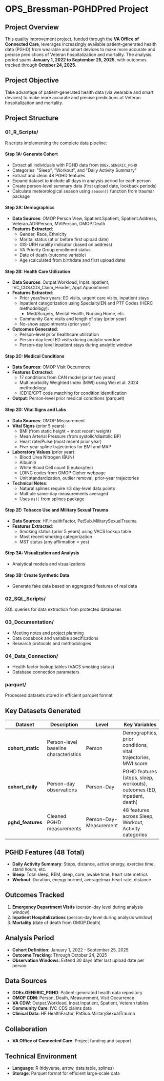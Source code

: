 # OPS_Bressman-PGHDPred Project

## Project Overview
This quality improvement project, funded through the **VA Office of Connected Care**, leverages increasingly available patient-generated health data (PGHD) from wearable and smart devices to make more accurate and precise predictions of Veteran hospitalization and mortality. The analysis period spans **January 1, 2022 to September 25, 2025**, with outcomes tracked through **October 24, 2025**.

## Project Objective
Take advantage of patient-generated health data (via wearable and smart devices) to make more accurate and precise predictions of Veteran hospitalization and mortality.

## Project Structure

### 01_R_Scripts/
R scripts implementing the complete data pipeline:

#### **Step 1A: Generate Cohort**
- Extract all individuals with PGHD data from `DOEx.GENERIC_PGHD`
- Categories: "Sleep", "Workout", and "Daily Activity Summary"
- Extract and clean 48 PGHD features
- Expand dataset to include all days in analysis period for each person
- Create person-level summary data (first upload date, lookback periods)
- Calculate meteorological season using `season()` function from traumar package

#### **Step 2A: Demographics**
- **Data Sources**: OMOP Person View, Spatient.Spatient, Spatient.Address, Veteran.ADRPerson, MVIPerson, OMOP.Death
- **Features Extracted**:
  - Gender, Race, Ethnicity
  - Marital status (at or before first upload date)
  - GIS-URH rurality indicator (based on address)
  - VA Priority Group enrollment status
  - Date of death (outcome variable)
  - Age (calculated from birthdate and first upload date)

#### **Step 2B: Health Care Utilization**
- **Data Sources**: Outpat.Workload, Inpat.Inpatient, IVC_CDS.CDS_Claim_Header, Appt.Appointment
- **Features Extracted**:
  - Prior year/two years: ED visits, urgent care visits, inpatient stays
  - Inpatient categorization using SpecialtyIEN and PTF Codes (HERC methodology):
    - Med/Surgery, Mental Health, Nursing Home, etc.
  - Community Care visits and length of stay (prior year)
  - No-show appointments (prior year)
- **Outcomes Generated**:
  - Person-level prior healthcare utilization
  - Person-day level ED visits during analytic window
  - Person-day level inpatient stays during analytic window

#### **Step 2C: Medical Conditions**
- **Data Sources**: OMOP Visit Occurrence
- **Features Extracted**:
  - 17 conditions from CAN model (prior two years)
  - Multimorbidity Weighted Index (MWI) using Wei et al. 2024 methodology
  - ICD10/CPT code matching for condition identification
- **Output**: Person-level prior medical conditions (parquet)

#### **Step 2D: Vital Signs and Labs**
- **Data Sources**: OMOP Measurement
- **Vital Signs** (prior 5 years):
  - BMI (from static height + most recent weight)
  - Mean Arterial Pressure (from systolic/diastolic BP)
  - Heart rate/Pulse (most recent prior year)
  - Five-year spline trajectories for BMI and MAP
- **Laboratory Values** (prior year):
  - Blood Urea Nitrogen (BUN)
  - Albumin
  - White Blood Cell count (Leukocytes)
  - LOINC codes from OMOP Cipher webpage
  - Unit standardization, outlier removal, prior-year trajectories
- **Technical Notes**: 
  - Natural splines require ≥3 day-level data points
  - Multiple same-day measurements averaged
  - Uses `ns()` from splines package

#### **Step 2E: Tobacco Use and Military Sexual Trauma**
- **Data Sources**: HF.HealthFactor, PatSub.MilitarySexualTrauma
- **Features Extracted**:
  - Smoking status (prior 5 years) using VACS lookup table
  - Most recent smoking categorization
  - MST status (any affirmation = yes)

#### **Step 3A: Visualization and Analysis**
- Analytical models and visualizations

#### **Step 3B: Create Synthetic Data**
- Generate fake data based on aggregated features of real data

### 02_SQL_Scripts/
SQL queries for data extraction from protected databases

### 03_Documentation/
- Meeting notes and project planning
- Data codebook and variable specifications
- Research protocols and methodologies

### 04_Data_Connection/
- Health factor lookup tables (VACS smoking status)
- Database connection parameters

### parquet/
Processed datasets stored in efficient parquet format

## Key Datasets Generated

| Dataset | Description | Level | Key Variables |
|---------|-------------|-------|---------------|
| **cohort_static** | Person-level baseline characteristics | Person | Demographics, prior conditions, vital trajectories, MWI score |
| **cohort_daily** | Person-day observations | Person-Day | PGHD features (steps, sleep, workouts), outcomes (ED, inpatient, death) |
| **pghd_features** | Cleaned PGHD measurements | Person-Day-Measurement | 48 features across Sleep, Workout, Activity categories |

## PGHD Features (48 Total)
- **Daily Activity Summary**: Steps, distance, active energy, exercise time, stand hours, etc.
- **Sleep**: Total sleep, REM, deep, core, awake time, heart rate metrics
- **Workout**: Duration, energy burned, average/max heart rate, distance

## Outcomes Tracked
1. **Emergency Department Visits** (person-day level during analysis window)
2. **Inpatient Hospitalizations** (person-day level during analysis window)
3. **Mortality** (date of death from OMOP.Death)

## Analysis Period
- **Cohort Definition**: January 1, 2022 - September 25, 2025
- **Outcome Tracking**: Through October 24, 2025
- **Observation Windows**: Extend 30 days after last upload date per person

## Data Sources
- **DOEx.GENERIC_PGHD**: Patient-generated health data repository
- **OMOP CDM**: Person, Death, Measurement, Visit Occurrence
- **VA CDW**: Outpat.Workload, Inpat.Inpatient, Spatient, Veteran tables
- **Community Care**: IVC_CDS claims data
- **Clinical Data**: HF.HealthFactor, PatSub.MilitarySexualTrauma

## Collaboration
- **VA Office of Connected Care**: Project funding and support

## Technical Environment
- **Language**: R (tidyverse, arrow, data.table, splines)
- **Storage**: Parquet format for efficient large-scale data
